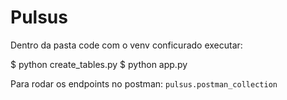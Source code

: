 # Pulsus

Dentro da pasta code com o venv conficurado executar:

$ python create_tables.py
$ python app.py

Para rodar os endpoints no postman: `pulsus.postman_collection`